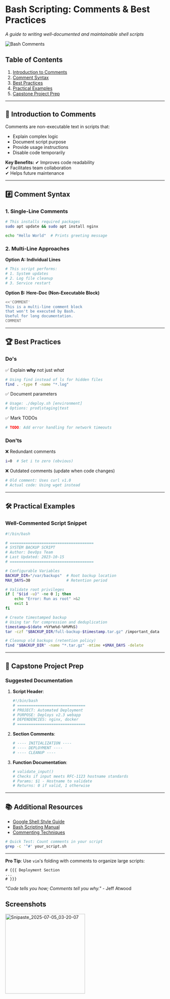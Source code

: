 # **Bash Scripting: Comments & Best Practices**  
*A guide to writing well-documented and maintainable shell scripts*

![Bash Comments](https://upload.wikimedia.org/wikipedia/commons/thumb/8/82/Gnome-document-edit.svg/1200px-Gnome-document-edit.svg.png)

## **Table of Contents**
1. [Introduction to Comments](#-introduction-to-comments)
2. [Comment Syntax](#-comment-syntax)
3. [Best Practices](#-best-practices)
4. [Practical Examples](#-practical-examples)
5. [Capstone Project Prep](#-capstone-project-prep)

---

## **📝 Introduction to Comments**
Comments are non-executable text in scripts that:
- Explain complex logic
- Document script purpose
- Provide usage instructions
- Disable code temporarily

**Key Benefits:**
✔ Improves code readability  
✔ Facilitates team collaboration  
✔ Helps future maintenance  

---

## **#️⃣ Comment Syntax**

### **1. Single-Line Comments**
```bash
# This installs required packages
sudo apt update && sudo apt install nginx

echo "Hello World"  # Prints greeting message
```

### **2. Multi-Line Approaches**
**Option A: Individual Lines**
```bash
# This script performs:
# 1. System updates
# 2. Log file cleanup
# 3. Service restart
```

**Option B: Here-Doc (Non-Executable Block)**
```bash
<<'COMMENT'
This is a multi-line comment block
that won't be executed by Bash.
Useful for long documentation.
COMMENT
```

---

## **🏆 Best Practices**

### **Do's**
✅ Explain **why** not just *what*  
```bash
# Using find instead of ls for hidden files
find . -type f -name "*.log"
```

✅ Document parameters  
```bash
# Usage: ./deploy.sh [environment] 
# Options: prod|staging|test
```

✅ Mark TODOs  
```bash
# TODO: Add error handling for network timeouts
```

### **Don'ts**
❌ Redundant comments  
```bash
i=0  # Set i to zero (obvious)
```

❌ Outdated comments (update when code changes)  
```bash
# Old comment: Uses curl v1.0 
# Actual code: Using wget instead
```

---

## **🛠️ Practical Examples**

### **Well-Commented Script Snippet**
```bash
#!/bin/bash

# =====================================
# SYSTEM BACKUP SCRIPT
# Author: DevOps Team
# Last Updated: 2023-10-15
# =====================================

# Configurable Variables
BACKUP_DIR="/var/backups"  # Root backup location
MAX_DAYS=30                # Retention period

# Validate root privileges
if [ "$(id -u)" -ne 0 ]; then
    echo "Error: Run as root" >&2
    exit 1
fi

# Create timestamped backup
# Using tar for compression and deduplication
timestamp=$(date +%Y%m%d-%H%M%S)
tar -czf "$BACKUP_DIR/full-backup-$timestamp.tar.gz" /important_data

# Cleanup old backups (retention policy)
find "$BACKUP_DIR" -name "*.tar.gz" -mtime +$MAX_DAYS -delete
```

---

## **🚀 Capstone Project Prep**

### **Suggested Documentation**
1. **Script Header**:
   ```bash
   #!/bin/bash
   # ==============================
   # PROJECT: Automated Deployment
   # PURPOSE: Deploys v2.3 webapp
   # DEPENDENCIES: nginx, docker
   # ==============================
   ```

2. **Section Comments**:
   ```bash
   # ---- INITIALIZATION ----
   # ---- DEPLOYMENT ----
   # ---- CLEANUP ----
   ```

3. **Function Documentation**:
   ```bash
   # validate_input()
   # Checks if input meets RFC-1123 hostname standards
   # Params: $1 - Hostname to validate
   # Returns: 0 if valid, 1 otherwise
   ```

---

## **📚 Additional Resources**
- [Google Shell Style Guide](https://google.github.io/styleguide/shellguide.html)
- [Bash Scripting Manual](https://www.gnu.org/software/bash/manual/)
- [Commenting Techniques](https://linuxize.com/post/bash-comments/)

```bash
# Quick Test: Count comments in your script
grep -c '^#' your_script.sh
```

---

**Pro Tip**: Use `vim`'s folding with comments to organize large scripts:  
```vim
# {{{ Deployment Section
...
# }}}
```
*"Code tells you how; Comments tell you why."* - Jeff Atwood

## Screenshots

<img width="252" alt="Snipaste_2025-07-05_03-20-07" src="https://github.com/user-attachments/assets/3655d5c2-f09a-40b7-8d81-b93d4e2c311f" />
